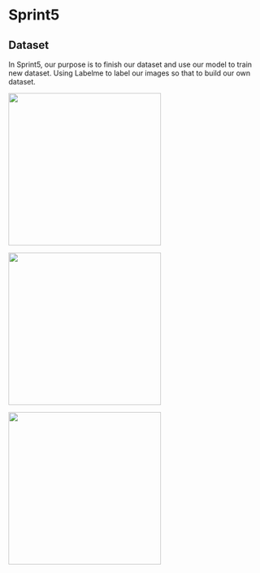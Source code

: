 # Sprint5
## Dataset
In Sprint5, our purpose is to finish our dataset and use our model to train new dataset. Using Labelme to label our images so that to build our own dataset.
<p align="left">
  <img src="picture/image1.jpg" height=300/>
</p>

<p align="left">
  <img src="picture/image2.jpg" height=300/>
</p>

<p align="left">
  <img src="picture/image3.jpg" height=300/>
</p>
